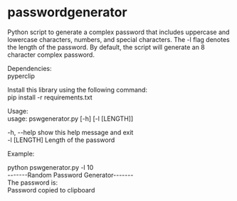 # passwordgenerator
Python script to generate a complex password that includes uppercase and lowercase characters, numbers, and special characters. The -l flag denotes the length of the password. By default, the script will generate an 8 character complex password.  

Dependencies:  
pyperclip  

Install this library using the following command:  
pip install -r requirements.txt   

Usage:  
usage: pswgenerator.py [-h] [-l [LENGTH]]  

-h, --help   show this help message and exit  
-l [LENGTH]  Length of the password  

Example:  

python pswgenerator.py -l 10  
-------Random Password Generator-------  
The password is:   
Password copied to clipboard  

